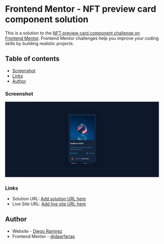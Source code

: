 # Frontend Mentor - NFT preview card component solution

This is a solution to the [NFT preview card component challenge on Frontend Mentor](https://www.frontendmentor.io/challenges/nft-preview-card-component-SbdUL_w0U). Frontend Mentor challenges help you improve your coding skills by building realistic projects. 

## Table of contents

- [Screenshot](#screenshot)
- [Links](#links)
- [Author](#author)



### Screenshot

![](https://github.com/daarfarias/NFT-preview-card-component/blob/main/screenshot.png)

### Links

- Solution URL: [Add solution URL here](https://your-solution-url.com)
- Live Site URL: [Add live site URL here](https://your-live-site-url.com)


## Author

- Website - [Diego Ramirez](https://github.com/daarfarias)
- Frontend Mentor - [@daarfarias](https://www.frontendmentor.io/profile/yourusername)


